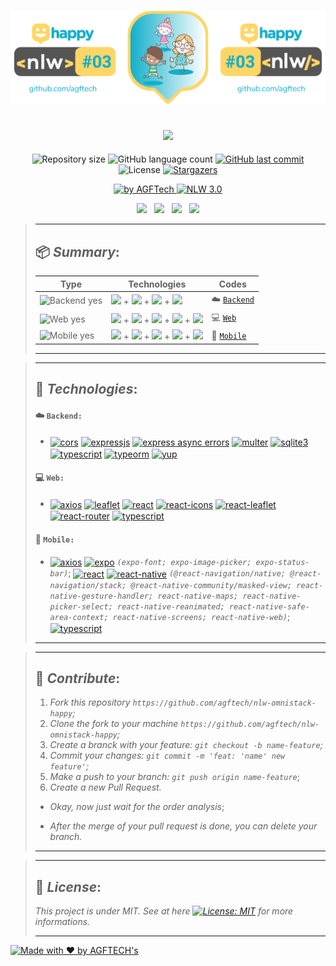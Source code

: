 <h1 align="center">
<img alt="Happy" title="Happy" src="https://github.com/agftech/nlw-omnistack-happy/blob/master/.github/custom-nlw-happy.svg" width="625px" />
</h1>

<h2 align="center">
<img src="https://img.shields.io/badge/Project developed during the -NLW 3.0 OMNISTACK TRAIL by 🚀 Rocketseat-12afcb?style=for-the-badge"/>
</h2>

<p align="center">	
  <img alt="Repository size" src="https://img.shields.io/github/repo-size/agftech/nlw-omnistack-happy?color=12afcb">
  <img alt="GitHub language count" src="https://img.shields.io/github/languages/count/agftech/nlw-omnistack-happy?color=12afcb">
  <a href="https://github.com/agftech/nlw-omnistack-happy/commits/master">
    <img alt="GitHub last commit" src="https://img.shields.io/github/last-commit/agftech/nlw-omnistack-happy?color=12afcb">
  </a> 
  <img alt="License" src="https://img.shields.io/badge/license-MIT-12afcb">
  <a href="https://github.com/agftech/nlw-omnistack-happy/stargazers">
    <img alt="Stargazers" src="https://img.shields.io/github/stars/agftech/nlw-omnistack-happy?color=12afcb&logo=github">
  </a>
</p>

<p align="Center">
  <a href="https://github.com/agftech" target="_blank">
  <img alt="by AGFTech" src="https://img.shields.io/badge/made%20by-AGFTECH's-12afcb">
  </a>
  <a aria-label="Completed" href="https://nextlevelweek.com/episodios/omnistack/edicao/3">
   <img alt="NLW 3.0" src="https://img.shields.io/badge/ NLW 3.0 Omnistack Trail-Happy-12afcb">
  </a>
</p>

<p align="center">
  <a href="#package-summary"><img src="https://img.shields.io/badge/Summary-ffd666?style=for-the-badge"/></a>&nbsp;&nbsp;
  <a href="#rocket-technologies"><img src="https://img.shields.io/badge/Technologies-ffd666?style=for-the-badge"/></a>&nbsp;&nbsp;
  <a href="#handshake-contribute"><img src="https://img.shields.io/badge/contribute-ffd666?style=for-the-badge"/></a>&nbsp;&nbsp;
  <a href="#memo-license"><img src="https://img.shields.io/badge/License-ffd666?style=for-the-badge"/></a>
</p>

> ---
>
> ## :package: _**Summary**_:
>
> | Type  | Technologies                                                                                         | Codes
> | --------- | ---------------------------------------------------------------------------------------------------- | -----------------------
> | <img src="https://img.shields.io/badge/Backend%3F-yes-ffd666?" alt="Backend yes" /> | [<img src="https://img.shields.io/badge/Insomnia-5849BE?logo=insomnia"/>](https://insomnia.rest/download/) +  [<img src="https://img.shields.io/badge/Node-339933?&logoColor=FFF&logo=node.js"/>](https://nodejs.org/en/) + [<img src="https://img.shields.io/badge/React-000000?logo=react"/>](https://reactjs.org/) + [<img src="https://img.shields.io/badge/TypeScript-007ACC?logo=typescript"/>](https://www.typescriptlang.org/) | :cloud: [`Backend`](https://github.com/agftech/nlw-omnistack-happy/tree/master/backend)
> | <img src="https://img.shields.io/badge/Web%3F-yes-ffd666?" alt="Web yes" /> | [<img src="https://img.shields.io/badge/CSS-1572B6?logo=css3"/>](http://www.w3.org/TR/css3-roadmap/) + [<img src="https://img.shields.io/badge/Mapbox-000000?logo=mapbox"/>](https://www.mapbox.com/) + [<img src="https://img.shields.io/badge/Node-339933?&logoColor=FFF&logo=node.js"/>](https://nodejs.org/en/) + [<img src="https://img.shields.io/badge/React-000000?logo=react"/>](https://reactjs.org/) + [<img src="https://img.shields.io/badge/TypeScript-007ACC?logo=typescript"/>](https://www.typescriptlang.org/) | :computer: [`Web`](https://github.com/agftech/nlw-omnistack-happy/tree/master/web)
> | <img src="https://img.shields.io/badge/Mobile%3F-yes-ffd666?" alt="Mobile yes" /> | [<img src="https://img.shields.io/badge/Expo-000000?logo=expo"/>](https://expo.org/) + [<img src="https://img.shields.io/badge/Google Maps-4285F4?&logoColor=FFF&logo=google-maps"/>](https://www.google.com.br/maps/)  + [<img src="https://img.shields.io/badge/Node-339933?&logoColor=FFF&logo=node.js"/>](https://nodejs.org/en/) + [<img src="https://img.shields.io/badge/React Native-000000?logo=react"/>](https://reactnative.dev/) + [<img src="https://img.shields.io/badge/TypeScript-007ACC?logo=typescript"/>](https://www.typescriptlang.org/) | :iphone: [`Mobile`](https://github.com/agftech/nlw-omnistack-happy/tree/master/mobile)
>
> ---

> ---
>
> ## :rocket: _**Technologies**_:
>
>
> #### :cloud: `Backend:`
> - <a href="https://github.com/expressjs/cors"><img alt="cors" align="center" src="https://img.shields.io/badge/-cors-gray.svg?color=6A788D&style=for-the-badge" /></a> <a href="https://expressjs.com/"><img alt="expressjs" align="center" src="https://img.shields.io/badge/-expressjs-gray.svg?color=6A788D&style=for-the-badge" /></a> <a href="https://github.com/davidbanham/express-async-errors"><img alt="express async errors" align="center" src="https://img.shields.io/badge/-express async errors-gray.svg?color=6A788D&style=for-the-badge" /></a> <a href="https://github.com/expressjs/multer"><img alt="multer" align="center" src="https://img.shields.io/badge/-multer-gray.svg?color=6A788D&style=for-the-badge" /></a> <a href="https://www.sqlite.org/index.html"><img alt="sqlite3" align="center" src="https://img.shields.io/badge/-sqlite3-gray.svg?color=6A788D&style=for-the-badge" /></a> <a href="https://www.typescriptlang.org/"><img alt="typescript" align="center" src="https://img.shields.io/badge/-typescript-gray.svg?color=6A788D&style=for-the-badge" /></a> <a href="https://typeorm.io/#/"><img alt="typeorm" align="center" src="https://img.shields.io/badge/-typeorm-gray.svg?color=6A788D&style=for-the-badge" /></a> <a href="https://github.com/jquense/yup"><img alt="yup" align="center" src="https://img.shields.io/badge/-yup-gray.svg?color=6A788D&style=for-the-badge" /></a>
>
> #### :computer: `Web:`
> - <a href="https://github.com/axios/axios"><img alt="axios" align="center" src="https://img.shields.io/badge/-axios-gray.svg?color=6A788D&style=for-the-badge" /></a> <a href="https://leafletjs.com/"><img alt="leaflet" align="center" src="https://img.shields.io/badge/-leaflet-gray.svg?color=6A788D&style=for-the-badge" /></a> <a href="https://reactjs.org/"><img alt="react" align="center" src="https://img.shields.io/badge/-react-gray.svg?color=6A788D&style=for-the-badge" /></a> <a href="https://react-icons.github.io/react-icons/"><img alt="react-icons" align="center" src="https://img.shields.io/badge/-react icons-gray.svg?color=6A788D&style=for-the-badge" /></a> <a href="https://react-leaflet.js.org/"><img alt="react-leaflet" align="center" src="https://img.shields.io/badge/-react leaflet-gray.svg?color=6A788D&style=for-the-badge" /></a> <a href="https://github.com/ReactTraining/react-router"><img alt="react-router" align="center" src="https://img.shields.io/badge/-react router-gray.svg?color=6A788D&style=for-the-badge" /></a> <a href="https://www.typescriptlang.org/"><img alt="typescript" align="center" src="https://img.shields.io/badge/-typescript-gray.svg?color=6A788D&style=for-the-badge" /></a>
>
> #### :iphone: `Mobile:`
> - <a href="https://github.com/axios/axios"><img alt="axios" align="center" src="https://img.shields.io/badge/-axios-gray.svg?color=6A788D&style=for-the-badge" /></a>
> <a href="https://expo.io/"><img alt="expo" align="center" src="https://img.shields.io/badge/-expo-gray.svg?color=6A788D&style=for-the-badge" /></a> _`(expo-font; expo-image-picker; expo-status-bar)`_;
> <a href="https://reactjs.org/"><img alt="react" align="center" src="https://img.shields.io/badge/-react-gray.svg?color=6A788D&style=for-the-badge" /></a>
> <a href="http://facebook.github.io/react-native/"><img alt="react-native" align="center" src="https://img.shields.io/badge/-react native-gray.svg?color=6A788D&style=for-the-badge" /></a> _`(@react-navigation/native; @react-navigation/stack; @react-native-community/masked-view; react-native-gesture-handler; react-native-maps; react-native-picker-select; react-native-reanimated; react-native-safe-area-context; react-native-screens; react-native-web)`_;
> <a href="https://www.typescriptlang.org/"><img alt="typescript" align="center" src="https://img.shields.io/badge/-typescript-gray.svg?color=6A788D&style=for-the-badge" /></a>
> ---

> ---
> ## :handshake: _**Contribute**_:
> 1. *Fork this repository `https://github.com/agftech/nlw-omnistack-happy`;*
> 2. *Clone the fork to your machine `https://github.com/agftech/nlw-omnistack-happy`;*
> 3. *Create a branck with your feature: `git checkout -b name-feature`;*
> 4. *Commit your changes: `git commit -m 'feat: 'name' new feature'`;*
> 5. *Make a push to your branch: `git push origin name-feature`*;
> 6. *Create a new Pull Request.*
>
> - *Okay, now just wait for the order analysis*;
>
> - *After the merge of your pull request is done, you can delete your branch.*
>
> ---

> ---
>
> ## :memo: _**License**_:
>
> *This project is under MIT. See at here [![License: MIT](https://img.shields.io/badge/License-MIT-12afcb.svg)](https://opensource.org/licenses/MIT)  for more informations.*
>
> ---

<a href="https://github.com/agftech" target="_blank">
    <img alt="Made with ♥ by AGFTECH's" src="https://img.shields.io/badge/Made with ♥ by -AGFTECH's-12afcb">
</a>
